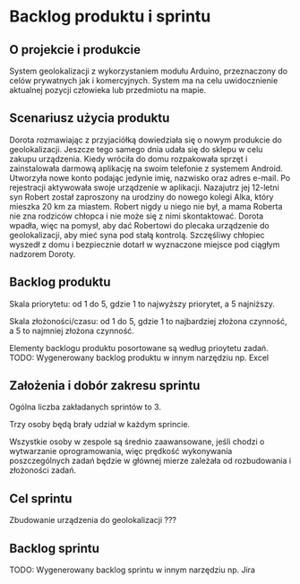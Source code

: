 # Backlog produktu i sprintu
## O projekcie i produkcie
System geolokalizacji z wykorzystaniem modułu Arduino, przeznaczony do celów prywatnych jak i komercyjnych. System ma na celu uwidocznienie aktualnej pozycji człowieka lub przedmiotu na mapie.

## Scenariusz użycia produktu
Dorota rozmawiając z przyjaciółką dowiedziała się o nowym produkcie do geolokalizacji. Jeszcze tego samego dnia udała się do sklepu w celu zakupu urządzenia. Kiedy wróciła do domu rozpakowała sprzęt i zainstalowała darmową aplikację na swoim telefonie z systemem Android. Utworzyła nowe konto podając jedynie imię, nazwisko oraz adres e-mail. Po rejestracji aktywowała swoje urządzenie w aplikacji. Nazajutrz jej 12-letni syn Robert został zaproszony na urodziny do nowego kolegi Alka, który mieszka 20 km za miastem. Robert nigdy u niego nie był, a mama Roberta nie zna rodziców chłopca i nie może się z nimi skontaktować. Dorota wpadła, więc na pomysł, aby dać Robertowi do plecaka urządzenie do geolokalizacji, aby mieć syna pod stałą kontrolą. Szczęśliwy chłopiec wyszedł z domu i bezpiecznie dotarł w wyznaczone miejsce pod ciągłym nadzorem Doroty.

## Backlog produktu
Skala priorytetu: od 1 do 5, gdzie 1 to najwyższy priorytet, a 5 najniższy.

Skala złożoności/czasu: od 1 do 5, gdzie 1 to najbardziej złożona czynność, a 5 to najmniej złożona czynność.

Elementy backlogu produktu posortowane są według prioytetu zadań.
TODO:
Wygenerowany backlog produktu w innym narzędziu np. Excel


## Założenia i dobór zakresu sprintu
Ogólna liczba zakładanych sprintów to 3.

Trzy osoby będą brały udział w każdym sprincie.

Wszystkie osoby w zespole są średnio zaawansowane, jeśli chodzi o wytwarzanie oprogramowania, więc prędkość wykonywania poszczególnych zadań będzie w głównej mierze zależała od rozbudowania i złożoności zadań.

## Cel sprintu
Zbudowanie urządzenia do geolokalizacji ???

## Backlog sprintu
TODO:
Wygenerowany backlog sprintu w innym narzędziu np. Jira


<!--stackedit_data:
eyJoaXN0b3J5IjpbLTkyNzg2MTUwNywtNDMzODAwMDE1LDIxND
A1MTYxMTcsLTE2NDM1NTg3ODhdfQ==
-->
